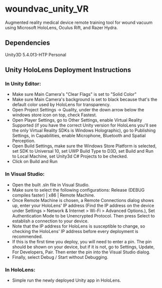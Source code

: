 # woundvac_unity_VR

Augmented reality medical device remote training tool for wound vacuum using Microsoft HoloLens, Oculus Rift, and Razer Hydra.

## Dependencies
Unity3D 5.4.0f3-HTP Personal

## Unity HoloLens Deployment Instructions

### In Unity Editor:
* Make sure Main Camera's "Clear Flags" is set to "Solid Color"
* Make sure Main Camera's background is set to black because that's the default color used by HoloLens for transparency.
* Open Project Settings -> Quality, under the down arrow below the windows store icon on top, check Fastest.
* Open Player Settings, go to Other Settings, enable Virtual Reality Supported (if you have the correct Unity version for HoloLens you'll see the only Virtual Reality SDKs is Windows Holographic), go to Publishing Settings, in Capabilities, enable Microphone, Bluetooth and Spatial Perception.
* Open Build Settings, make sure the Windows Store Platform is selected, set SDK to Universal 10, set UWP Build Type to D3D, set Build and Run to Local Machine, set Unity3d C# Projects to be checked.
* Click on Build and Run

### In Visual Studio:
* Open the built .sln file in Visual Studio.
* Make sure to select the following configurations: Release (DEBUG compiles faster) | x86 | Remote Machine.
* Once Remote Machine is chosen, a Remote Connections dialog shows up, enter your HoloLens' IP address (Find the IP address on the device under Settings > Network & Internet > Wi-Fi > Advanced Options.), Set Authentication Mode to be Unencrypted Protocol. Then press Select to establish a connection to your device.
* Note that the IP address for HoloLens is susceptible to change, so checking the HoloLens' IP address before every deployment is recommended.
* If this is the first time you deploy, you will need to enter a pin. The pin should be shown on your device, but if it is not, go to Settings, Update, For Developers, Pair. Then enter the pin into the Visual Studio dialog.
* Finally, select Debug / Start without Debugging.

### In HoloLens:
* Simple run the newly deployed Unity app in HoloLens.

